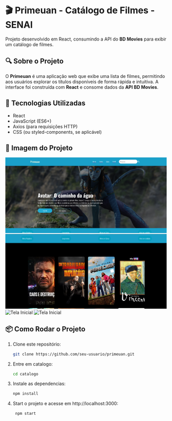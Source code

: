 # 🎬 Primeuan - Catálogo de Filmes - SENAI

Projeto desenvolvido em React, consumindo a API do **BD Movies** para exibir um catálogo de filmes.

## 🔍 Sobre o Projeto

O **Primeuan** é uma aplicação web que exibe uma lista de filmes, permitindo aos usuários explorar os títulos disponíveis de forma rápida e intuitiva. A interface foi construída com **React** e consome dados da **API BD Movies**.

## 🚀 Tecnologias Utilizadas

- React
- JavaScript (ES6+)
- Axios (para requisições HTTP)
- CSS (ou styled-components, se aplicável)

## 📸 Imagem do Projeto

![Tela Inicial](src/assets/inicial.png)
![Tela Inicial](src/assets/inicial2.png)
![Tela Inicial](src/assets/inicia4.png)
![Tela Inicial](src/assets/inicia3.png)

## 📦 Como Rodar o Projeto

1. Clone este repositório:
   ```bash
   git clone https://github.com/seu-usuario/primeuan.git
   ```

2. Entre em catalogo:
   ```bash
   cd catalogo
   ```

2. Instale as dependencias:
   ```bash
   npm install
   ```
2. Start o projeto e acesse em http://localhost:3000:
   ```bash
    npm start
   ```